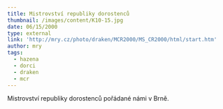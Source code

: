 ```yaml
---
title: Mistrovství republiky dorostenců
thumbnail: /images/content/K10-15.jpg
date: 06/15/2000
type: external
link: 'http://mry.cz/photo/draken/MCR2000/MS_CR2000/html/start.htm'
author: mry
tags:
  - hazena
  - dorci
  - draken
  - mcr
---
```

Mistrovství republiky dorostenců pořádané námi v Brně.

